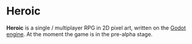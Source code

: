 # Heroic
**Heroic** is a single / multiplayer RPG in 2D pixel art, written on the [Godot engine](https://godotengine.org). At the moment the game is in the pre-alpha stage.
